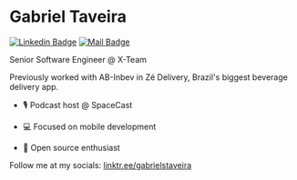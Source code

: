 # Gabriel Taveira

[![Linkedin Badge](https://img.shields.io/badge/-Gabriel%20Taveira-fed101?style=flat-square&logo=Linkedin&logoColor=black&link=https://www.linkedin.com/in/gabrieltaveira/)](https://www.linkedin.com/in/gabrieltaveira/)
[![Mail Badge](https://img.shields.io/badge/-gabrielstaveira@gmail.com-fed101?style=flat-square&logo=Protonmail&logoColor=black&link=mailto:gabrielstaveira@gmail.com)](mailto:gabrielstaveira@gmail.com)

Senior Software Engineer @ X-Team

Previously worked with AB-Inbev in Zé Delivery, Brazil's biggest beverage delivery app.

- 🎙️ Podcast host @ SpaceCast

- 💻 Focused on mobile development

- 🔭 Open source enthusiast

Follow me at my socials: [linktr.ee/gabrielstaveira](linktr.ee/gabrielstaveira)
